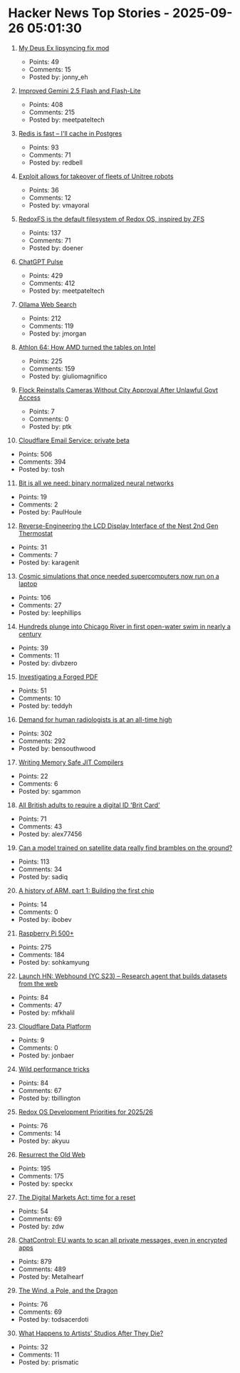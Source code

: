# Hacker News Top Stories - 2025-09-26 05:01:30

1. [My Deus Ex lipsyncing fix mod](https://www.joewintergreen.com/my-deus-ex-lipsyncing-fix-mod-making-of/)
   - Points: 49
   - Comments: 15
   - Posted by: jonny_eh

2. [Improved Gemini 2.5 Flash and Flash-Lite](https://developers.googleblog.com/en/continuing-to-bring-you-our-latest-models-with-an-improved-gemini-2-5-flash-and-flash-lite-release/)
   - Points: 408
   - Comments: 215
   - Posted by: meetpateltech

3. [Redis is fast – I'll cache in Postgres](https://dizzy.zone/2025/09/24/Redis-is-fast-Ill-cache-in-Postgres/)
   - Points: 93
   - Comments: 71
   - Posted by: redbell

4. [Exploit allows for takeover of fleets of Unitree robots](https://spectrum.ieee.org/unitree-robot-exploit)
   - Points: 36
   - Comments: 12
   - Posted by: vmayoral

5. [RedoxFS is the default filesystem of Redox OS, inspired by ZFS](https://doc.redox-os.org/book/redoxfs.html)
   - Points: 137
   - Comments: 71
   - Posted by: doener

6. [ChatGPT Pulse](https://openai.com/index/introducing-chatgpt-pulse/)
   - Points: 429
   - Comments: 412
   - Posted by: meetpateltech

7. [Ollama Web Search](https://ollama.com/blog/web-search)
   - Points: 212
   - Comments: 119
   - Posted by: jmorgan

8. [Athlon 64: How AMD turned the tables on Intel](https://dfarq.homeip.net/athlon-64-how-amd-turned-the-tables-on-intel/)
   - Points: 225
   - Comments: 159
   - Posted by: giuliomagnifico

9. [Flock Reinstalls Cameras Without City Approval After Unlawful Govt Access](https://evanstonroundtable.com/2025/09/24/flock-safety-reinstalls-evanston-cameras/)
   - Points: 7
   - Comments: 0
   - Posted by: ptk

10. [Cloudflare Email Service: private beta](https://blog.cloudflare.com/email-service/)
   - Points: 506
   - Comments: 394
   - Posted by: tosh

11. [Bit is all we need: binary normalized neural networks](https://arxiv.org/abs/2509.07025)
   - Points: 19
   - Comments: 2
   - Posted by: PaulHoule

12. [Reverse-Engineering the LCD Display Interface of the Nest 2nd Gen Thermostat](https://sett.homes/blogs/updates/the-lcd-display-reverse-engineering-the-display-interface)
   - Points: 31
   - Comments: 7
   - Posted by: karagenit

13. [Cosmic simulations that once needed supercomputers now run on a laptop](https://www.sciencedaily.com/releases/2025/09/250918225001.htm)
   - Points: 106
   - Comments: 27
   - Posted by: leephillips

14. [Hundreds plunge into Chicago River in first open-water swim in nearly a century](https://chicago.suntimes.com/outdoors/2025/09/21/swim-chicago-river-race-outdoors)
   - Points: 39
   - Comments: 11
   - Posted by: divbzero

15. [Investigating a Forged PDF](https://mjg59.dreamwidth.org/73317.html)
   - Points: 51
   - Comments: 10
   - Posted by: teddyh

16. [Demand for human radiologists is at an all-time high](https://www.worksinprogress.news/p/why-ai-isnt-replacing-radiologists)
   - Points: 302
   - Comments: 292
   - Posted by: bensouthwood

17. [Writing Memory Safe JIT Compilers](https://medium.com/graalvm/writing-truly-memory-safe-jit-compilers-f79ad44558dd)
   - Points: 22
   - Comments: 6
   - Posted by: sgammon

18. [All British adults to require a digital ID 'Brit Card'](https://news.sky.com/video/all-british-adults-to-require-a-digital-id-brit-card-13438041)
   - Points: 71
   - Comments: 43
   - Posted by: alex77456

19. [Can a model trained on satellite data really find brambles on the ground?](https://toao.com/blog/can-we-really-see-brambles-from-space)
   - Points: 113
   - Comments: 34
   - Posted by: sadiq

20. [A history of ARM, part 1: Building the first chip](https://arstechnica.com/gadgets/2022/09/a-history-of-arm-part-1-building-the-first-chip/)
   - Points: 14
   - Comments: 0
   - Posted by: ibobev

21. [Raspberry Pi 500+](https://www.raspberrypi.com/news/the-ultimate-all-in-one-pc-raspberry-pi-500-plus-on-sale-now-at-200/)
   - Points: 275
   - Comments: 184
   - Posted by: sohkamyung

22. [Launch HN: Webhound (YC S23) – Research agent that builds datasets from the web](undefined)
   - Points: 84
   - Comments: 47
   - Posted by: mfkhalil

23. [Cloudflare Data Platform](https://blog.cloudflare.com/cloudflare-data-platform/)
   - Points: 9
   - Comments: 0
   - Posted by: jonbaer

24. [Wild performance tricks](https://davidlattimore.github.io/posts/2025/09/02/rustforge-wild-performance-tricks.html)
   - Points: 84
   - Comments: 67
   - Posted by: tbillington

25. [Redox OS Development Priorities for 2025/26](https://www.redox-os.org/news/development-priorities-2025-09/)
   - Points: 76
   - Comments: 14
   - Posted by: akyuu

26. [Resurrect the Old Web](https://stevedylandev.bearblog.dev/resurrect-the-old-web/)
   - Points: 195
   - Comments: 175
   - Posted by: speckx

27. [The Digital Markets Act: time for a reset](https://blog.google/around-the-globe/google-europe/the-digital-markets-act-time-for-a-reset/)
   - Points: 54
   - Comments: 69
   - Posted by: zdw

28. [ChatControl: EU wants to scan all private messages, even in encrypted apps](https://metalhearf.fr/posts/chatcontrol-wants-your-private-messages/)
   - Points: 879
   - Comments: 489
   - Posted by: Metalhearf

29. [The Wind, a Pole, and the Dragon](https://entropicthoughts.com/the-wind-a-pole-and-the-dragon)
   - Points: 76
   - Comments: 69
   - Posted by: todsacerdoti

30. [What Happens to Artists' Studios After They Die?](https://www.nytimes.com/2025/09/22/t-magazine/artist-studio-legacy-posthumous.html)
   - Points: 32
   - Comments: 11
   - Posted by: prismatic

